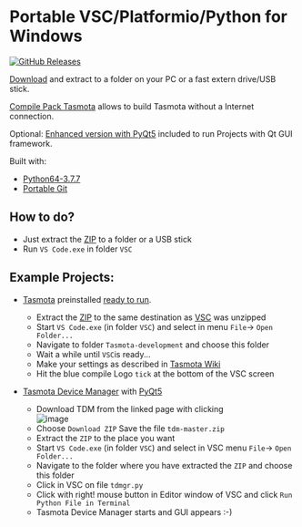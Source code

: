 # Portable VSC/Platformio/Python for Windows

[![GitHub Releases](https://img.shields.io/github/downloads/Jason2866/Portable_VSC_PlatformIO/total?label=downloads&color=%231FA3EC&style=for-the-badge)](https://github.com/Jason2866/Portable_VSC_PlatformIO/releases/latest)

[Download](https://github.com/Jason2866/Portable_VSC_PlatformIO/releases/download/1.3/VSC_PlatformIO_Python.zip) and extract to a folder on your PC or a fast extern drive/USB stick.

[Compile Pack Tasmota](https://github.com/Jason2866/Portable_VSC_PlatformIO/releases/download/1.3/Tasmota_compile_pack.zip) allows to build Tasmota without a Internet connection.

Optional: [Enhanced version with PyQt5](https://github.com/Jason2866/Portable_VSC_PlatformIO/releases/download/1.3/VSC_PlatformIO_Python_PyQt5.zip) included to run Projects with Qt GUI framework.

Built with:
- [Python64-3.7.7](http://dl.bintray.com/platformio/dl-misc/python-portable-windows_amd64-3.7.7.tar.gz)
- [Portable Git](https://github.com/sheabunge/GitPortable/releases/download/v2.21.0-devtest.1/GitPortable_2.21.0_Development_Test_1_online.paf.exe)

## How to do? 
- Just extract the [ZIP](https://github.com/Jason2866/Portable_VSC_PlatformIO/releases/download/1.3/VSC_PlatformIO_Python.zip) to a folder or a USB stick
- Run `VS Code.exe` in folder `VSC` 

## Example Projects:
- [Tasmota](http://Tasmota.com) preinstalled [ready to run](https://github.com/Jason2866/Portable_VSC_PlatformIO/releases/download/1.3/Tasmota_compile_pack.zip). 
  * Extract the [ZIP](https://github.com/Jason2866/Portable_VSC_PlatformIO/releases/download/1.3/Tasmota_compile_pack.zip) to the same destination as [VSC](https://github.com/Jason2866/Portable_VSC_PlatformIO/releases/download/1.3/VSC_PlatformIO_Python.zip) was unzipped
  * Start `VS Code.exe` (in folder `VSC`) and select in menu `File`-> `Open Folder...`
  * Navigate to folder `Tasmota-development` and choose this folder
  * Wait a while until `VSC`is ready...
  * Make your settings as described in [Tasmota Wiki](https://tasmota.github.io/docs/Visual-Studio-Code/)
  * Hit the blue compile Logo `tick` at the bottom of the VSC screen

- [Tasmota Device Manager](https://github.com/jziolkowski/tdm) with [PyQt5](https://github.com/Jason2866/Portable_VSC_PlatformIO/releases/download/1.3/VSC_PlatformIO_Python_PyQt5.zip)<br>
  * Download TDM from the linked page with clicking<br>
   ![image](https://user-images.githubusercontent.com/24528715/70787391-d4bdee00-1d8e-11ea-9b53-f6e82f53c995.png)<br>
  * Choose `Download ZIP` Save the file `tdm-master.zip`<br>
  * Extract the `ZIP` to the place you want 
  * Start `VS Code.exe` (in folder `VSC`) and select in VSC menu `File`-> `Open Folder...`
  * Navigate to the folder where you have extracted the `ZIP` and choose this folder
  * Click in VSC on file `tdmgr.py`
  * Click with right! mouse button in Editor window of VSC and click `Run Python File in Terminal`
  * Tasmota Device Manager starts and GUI appears :-)

